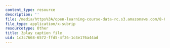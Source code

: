```yaml
---
content_type: resource
description: ''
file: /media/https%3A/open-learning-course-data-rc.s3.amazonaws.com/8-01sc-classical-mechanics-fall-2016/1c3c76686572ffd54f261c4e176a44ad_gEX7MjWwocE.srt
file_type: application/x-subrip
resourcetype: Other
title: 3play caption file
uid: 1c3c7668-6572-ffd5-4f26-1c4e176a44ad
---
```

